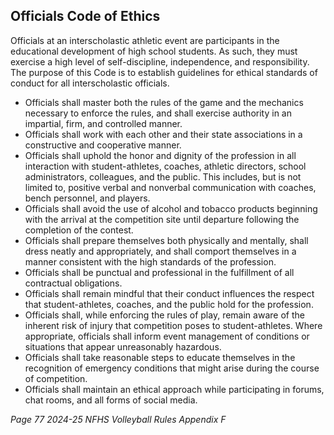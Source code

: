 <!-- Section: Officials Code of Ethics -->
## Officials Code of Ethics

Officials at an interscholastic athletic event are participants in the educational development of high school students. As such, they must exercise a high level of self-discipline, independence, and responsibility. The purpose of this Code is to establish guidelines for ethical standards of conduct for all interscholastic officials.

- Officials shall master both the rules of the game and the mechanics necessary to enforce the rules, and shall exercise authority in an impartial, firm, and controlled manner.
- Officials shall work with each other and their state associations in a constructive and cooperative manner.
- Officials shall uphold the honor and dignity of the profession in all interaction with student-athletes, coaches, athletic directors, school administrators, colleagues, and the public. This includes, but is not limited to, positive verbal and nonverbal communication with coaches, bench personnel, and players.
- Officials shall avoid the use of alcohol and tobacco products beginning with the arrival at the competition site until departure following the completion of the contest.
- Officials shall prepare themselves both physically and mentally, shall dress neatly and appropriately, and shall comport themselves in a manner consistent with the high standards of the profession.
- Officials shall be punctual and professional in the fulfillment of all contractual obligations.
- Officials shall remain mindful that their conduct influences the respect that student-athletes, coaches, and the public hold for the profession.
- Officials shall, while enforcing the rules of play, remain aware of the inherent risk of injury that competition poses to student-athletes. Where appropriate, officials shall inform event management of conditions or situations that appear unreasonably hazardous.
- Officials shall take reasonable steps to educate themselves in the recognition of emergency conditions that might arise during the course of competition.
- Officials shall maintain an ethical approach while participating in forums, chat rooms, and all forms of social media.

*Page 77 2024-25 NFHS Volleyball Rules Appendix F*